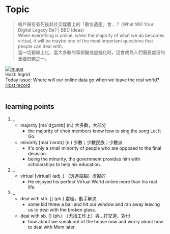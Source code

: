 # Topic

> 帳戶擁有者死後其社交媒體上的「數位遺產」會...？ (What Will Your Digital Legacy Be? | BBC Ideas) <br>
> When everything is online, when the majority of what we do becomes virtual, it will be maybe one of the most important questions that people can deal with. <br>
> 當一切都線上化、當大多數的事都變成虛擬化時，這會成為人們需要處理的重要問題之一。 <br>

[![Image](https://cdn.voicetube.com/assets/thumbnails/r3U_niFFw94.jpg)](https://www.youtube.com/embed/r3U_niFFw94?rel=0&showinfo=0&cc_load_policy=0&controls=1&autoplay=1&iv_load_policy=3&playsinline=1&wmode=transparent&start=143&end=154&enablejsapi=1&origin=https://tw.voicetube.com&widgetid=1)<br>
Host: Ingrid
<br>Today issue: Where will our online data go when we leave the real world?
<br>
[Host record](https://cdn.voicetube.com/everyday_records/4456/1594625099.mp3)
<br><br>
## learning points
1. _
	* majority [məˋdʒɔrətɪ] (n.) 大多數，大部分
		- the majority of choir members know how to sing the song Let It Go.
	* minority  [maɪˋnɔrətɪ] (n.) 少數；少數民族；少數派
		- it's only a small minority of people who are opposed to the final decision.
		- being the minority, the government provides him with scholarships to help his education.
2. _
	* virtual [virtual] (adj .) （透過電腦）虛擬的
		- He enjoyed his perfect Virtual World online more than his real life.
3. _
	* deal with sth. [] (ph.) 處理，動手解決
		- some kid threw a ball and hit our window and ran away leaving us to deal with the broken glass.
	* deal with sb.  [] (ph.) （尤指工作上）與…打交道，對付
		- how about we sneak out of the house now and worry about how to deal with Mom later.
